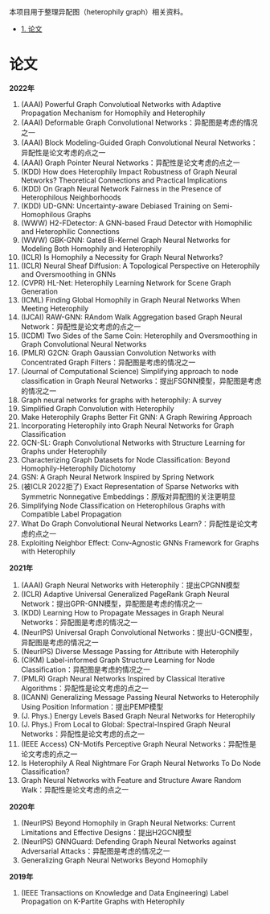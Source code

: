 本项目用于整理异配图（heterophily graph）相关资料。

* [1. 论文](#论文)

# 论文
**2022年**
1. (AAAI) Powerful Graph Convolutioal Networks with Adaptive Propagation Mechanism for Homophily and Heterophily
2. (AAAI) Deformable Graph Convolutional Networks：异配图是考虑的情况之一
3. (AAAI) Block Modeling-Guided Graph Convolutional Neural Networks：异配性是论文考虑的点之一
4. (AAAI) Graph Pointer Neural Networks：异配性是论文考虑的点之一
5. (KDD) How does Heterophily Impact Robustness of Graph Neural Networks? Theoretical Connections and Practical Implications
6. (KDD) On Graph Neural Network Fairness in the Presence of Heterophilous Neighborhoods
7. (KDD) UD-GNN: Uncertainty-aware Debiased Training on Semi-Homophilous Graphs
8. (WWW) H2-FDetector: A GNN-based Fraud Detector with Homophilic and Heterophilic Connections
9. (WWW) GBK-GNN: Gated Bi-Kernel Graph Neural Networks for Modeling Both Homophily and Heterophily
10. (ICLR) Is Homophily a Necessity for Graph Neural Networks?
11. (ICLR) Neural Sheaf Diffusion: A Topological Perspective on Heterophily and Oversmoothing in GNNs
12. (CVPR) HL-Net: Heterophily Learning Network for Scene Graph Generation
13. (ICML) Finding Global Homophily in Graph Neural Networks When Meeting Heterophily
14. (IJCAI) RAW-GNN: RAndom Walk Aggregation based Graph Neural Network：异配性是论文考虑的点之一
15. (ICDM) Two Sides of the Same Coin: Heterophily and Oversmoothing in Graph Convolutional Neural Networks
16. (PMLR) G2CN: Graph Gaussian Convolution Networks with Concentrated Graph Filters：异配图是考虑的情况之一
17. (Journal of Computational Science) Simplifying approach to node classification in Graph Neural Networks：提出FSGNN模型，异配图是考虑的情况之一
18. Graph neural networks for graphs with heterophily: A survey
19. Simplified Graph Convolution with Heterophily
20. Make Heterophily Graphs Better Fit GNN: A Graph Rewiring Approach
21. Incorporating Heterophily into Graph Neural Networks for Graph Classification
22. GCN-SL: Graph Convolutional Networks with Structure Learning for Graphs under Heterophily
23. Characterizing Graph Datasets for Node Classification: Beyond Homophily-Heterophily Dichotomy
24. GSN: A Graph Neural Network Inspired by Spring Network
25. (被ICLR 2022拒了) Exact Representation of Sparse Networks with Symmetric Nonnegative Embeddings：原版对异配图的关注更明显
26. Simplifying Node Classification on Heterophilous Graphs with Compatible Label Propagation
27. What Do Graph Convolutional Neural Networks Learn?：异配性是论文考虑的点之一
28. Exploiting Neighbor Effect: Conv-Agnostic GNNs Framework for Graphs with Heterophily

**2021年**
1. (AAAI) Graph Neural Networks with Heterophily：提出CPGNN模型
2. (ICLR) Adaptive Universal Generalized PageRank Graph Neural Network：提出GPR-GNN模型，异配图是考虑的情况之一
3. (KDD) Learning How to Propagate Messages in Graph Neural Networks：异配图是考虑的情况之一
4. (NeurIPS) Universal Graph Convolutional Networks：提出U-GCN模型，异配图是考虑的情况之一
5. (NeurIPS) Diverse Message Passing for Attribute with Heterophily
6. (CIKM) Label-informed Graph Structure Learning for Node Classification：异配图是考虑的情况之一
7. (PMLR) Graph Neural Networks Inspired by Classical Iterative Algorithms：异配性是论文考虑的点之一
8. (ICANN) Generalizing Message Passing Neural Networks to Heterophily Using Position Information：提出PEMP模型
9. (J. Phys.) Energy Levels Based Graph Neural Networks for Heterophily
10. (J. Phys.) From Local to Global: Spectral-Inspired Graph Neural Networks：异配性是论文考虑的点之一
11. (IEEE Access) CN-Motifs Perceptive Graph Neural Networks：异配性是论文考虑的点之一
12. Is Heterophily A Real Nightmare For Graph Neural Networks To Do Node Classification?
13. Graph Neural Networks with Feature and Structure Aware Random Walk：异配性是论文考虑的点之一

**2020年**
1. (NeurIPS) Beyond Homophily in Graph Neural Networks: Current Limitations and Effective Designs：提出H2GCN模型
2. (NeurIPS) GNNGuard: Defending Graph Neural Networks against Adversarial Attacks：异配图是考虑的情况之一
3. Generalizing Graph Neural Networks Beyond Homophily

**2019年**
1. (IEEE Transactions on Knowledge and Data Engineering) Label Propagation on K-Partite Graphs with Heterophily
